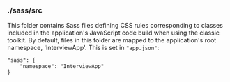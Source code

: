 ### ./sass/src

This folder contains Sass files defining CSS rules corresponding to classes
included in the application's JavaScript code build when using the classic toolkit.
By default, files in this folder are mapped to the application's root namespace, 'InterviewApp'.
This is set in `"app.json"`:

    "sass": {
        "namespace": "InterviewApp"
    }
